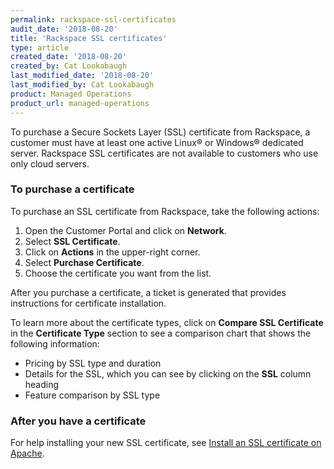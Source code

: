 ```yaml
---
permalink: rackspace-ssl-certificates
audit_date: '2018-08-20'
title: 'Rackspace SSL certificates'
type: article
created_date: '2018-08-20'
created_by: Cat Lookabaugh
last_modified_date: '2018-08-20'
last_modified_by: Cat Lookabaugh
product: Managed Operations
product_url: managed-operations
---
```


To purchase a Secure Sockets Layer (SSL) certificate from Rackspace, a customer
must have at least one active Linux&reg; or Windows&reg; dedicated server.
Rackspace SSL certificates are not available to customers who use only cloud
servers.

### To purchase a certificate

To purchase an SSL certificate from Rackspace, take the following actions:

1. Open the Customer Portal and click on **Network**.
2. Select **SSL Certificate**.
3. Click on **Actions** in the upper-right corner.
4. Select **Purchase Certificate**.
5. Choose the certificate you want from the list.

After you purchase a certificate, a ticket is generated that provides
instructions for certificate installation.

To learn more about the certificate types, click on **Compare SSL
Certificate** in the **Certificate Type** section to see a comparison chart that
shows the following information:

- Pricing by SSL type and duration
- Details for the SSL, which you can see by clicking on the **SSL** column heading
- Feature comparison by SSL type

### After you have a certificate

For help installing your new SSL certificate, see [Install an SSL certificate
on Apache](/support/how-to/installing-an-ssl-certificate-on-apache/).


